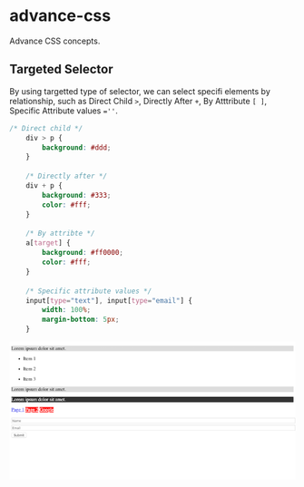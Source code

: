 # advance-css
Advance CSS concepts.


## Targeted Selector

By using targetted type of selector, we can select specifi elements by relationship, such as Direct Child ` > `, Directly After ` + `, By Atttribute ` [ ] `, Specific Attribute values ` ='' `. 


```css
/* Direct child */
    div > p {
        background: #ddd;
    }

    /* Directly after */
    div + p {
        background: #333;
        color: #fff;
    }

    /* By attribte */
    a[target] {
        background: #ff0000;
        color: #fff;
    }

    /* Specific attribute values */
    input[type="text"], input[type="email"] {
        width: 100%;
        margin-bottom: 5px;
    }
```

![Targed Selector](img/1_targeted_selector.png)